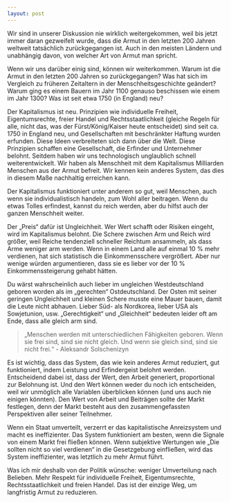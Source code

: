 ```yaml
---
layout: post
---
```


Wir sind in unserer Diskussion nie wirklich weitergekommen, weil bis jetzt immer daran gezweifelt wurde, dass die Armut in den letzten 200 Jahren weltweit tatsächlich zurückgegangen ist. Auch in den meisten Ländern und unabhängig davon, von welcher Art von Armut man spricht.

Wenn wir uns darüber einig sind, können wir weiterkommen. Warum ist die Armut in den letzten 200 Jahren so zurückgegangen? Was hat sich im Vergleich zu früheren Zeitaltern in der Menschheitsgeschichte geändert? Warum ging es einem Bauern im Jahr 1100 genauso beschissen wie einem im Jahr 1300? Was ist seit etwa 1750 (in England) neu?

Der Kapitalismus ist neu. Prinzipien wie individuelle Freiheit, Eigentumsrechte, freier Handel und Rechtsstaatlichkeit (gleiche Regeln für alle, nicht das, was der Fürst/König/Kaiser heute entscheidet) sind seit ca. 1750 in England neu, und Gesellschaften mit beschränkter Haftung wurden erfunden. Diese Ideen verbreiteten sich dann über die Welt. Diese Prinzipien schaffen eine Gesellschaft, die Erfinder und Unternehmer belohnt. Seitdem haben wir uns technologisch unglaublich schnell weiterentwickelt. Wir haben als Menschheit mit dem Kapitalismus Milliarden Menschen aus der Armut befreit. Wir kennen kein anderes System, das dies in diesem Maße nachhaltig erreichen kann.

Der Kapitalismus funktioniert unter anderem so gut, weil Menschen, auch wenn sie individualistisch handeln, zum Wohl aller beitragen. Wenn du etwas Tolles erfindest, kannst du reich werden, aber du hilfst auch der ganzen Menschheit weiter.

Der „Preis“ dafür ist Ungleichheit. Wer Wert schafft oder Risiken eingeht, wird im Kapitalismus belohnt. Die Schere zwischen Arm und Reich wird größer, weil Reiche tendenziell schneller Reichtum ansammeln, als dass Arme weniger arm werden. Wenn in einem Land alle auf einmal 10 % mehr verdienen, hat sich statistisch die Einkommensschere vergrößert. Aber nur wenige würden argumentieren, dass sie es lieber vor der 10 % Einkommenssteigerung gehabt hätten.

Du wärst wahrscheinlich auch lieber im ungleichen Westdeutschland geboren worden als im „gerechten“ Ostdeutschland. Der Osten mit seiner geringen Ungleichheit und kleinen Schere musste eine Mauer bauen, damit die Leute nicht abhauen. Lieber Süd- als Nordkorea, lieber USA als Sowjetunion, usw. „Gerechtigkeit“ und „Gleichheit“ bedeuten leider oft am Ende, dass alle gleich arm sind.

> „Menschen werden mit unterschiedlichen Fähigkeiten geboren. Wenn sie frei sind, sind sie nicht gleich. Und wenn sie gleich sind, sind sie nicht frei.“ - Aleksandr Solschenizyn

Es ist wichtig, dass das System, das wie kein anderes Armut reduziert, gut funktioniert, indem Leistung und Erfindergeist belohnt werden. Entscheidend dabei ist, dass der Wert, den Arbeit generiert, proportional zur Belohnung ist. Und den Wert können weder du noch ich entscheiden, weil wir unmöglich alle Variablen überblicken können (und uns auch nie einigen könnten). Den Wert von Arbeit und Beiträgen sollte der Markt festlegen, denn der Markt besteht aus den zusammengefassten Perspektiven aller seiner Teilnehmer.

Wenn ein Staat umverteilt, verzerrt er das kapitalistische Anreizsystem und macht es ineffizienter. Das System funktioniert am besten, wenn die Signale von einem Markt frei fließen können. Wenn subjektive Wertungen wie „Die sollten nicht so viel verdienen“ in die Gesetzgebung einfließen, wird das System ineffizienter, was letztlich zu mehr Armut führt.

Was ich mir deshalb von der Politik wünsche: weniger Umverteilung nach Belieben. Mehr Respekt für individuelle Freiheit, Eigentumsrechte, Rechtsstaatlichkeit und freien Handel. Das ist der einzige Weg, um langfristig Armut zu reduzieren.
